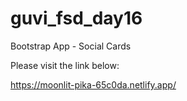 # guvi_fsd_day16
Bootstrap App - Social Cards

Please visit the link below:

https://moonlit-pika-65c0da.netlify.app/
